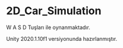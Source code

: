 # 2D_Car_Simulation

W A S D Tuşları ile oynanmaktadır.

Unity 2020.1.10f1 versiyonunda hazırlanmıştır.
